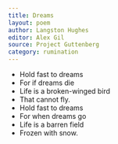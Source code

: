 ```yaml
---
title: Dreams
layout: poem
author: Langston Hughes
editor: Alex Gil
source: Project Guttenberg
category: rumination
---
```


- Hold fast to dreams
- For if dreams die
- Life is a broken-winged bird
- That cannot fly.
- Hold fast to dreams
- For when dreams go
- Life is a barren field
- Frozen with snow.
